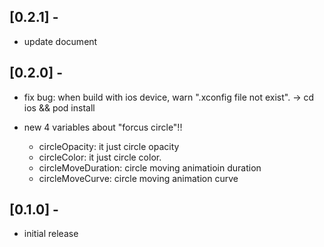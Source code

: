 ## [0.2.1] -

- update document

## [0.2.0] -

- fix bug: when build with ios device, warn ".xconfig file not exist". -> cd ios && pod install

- new 4 variables about "forcus circle"!!
  - circleOpacity: it just circle opacity
  - circleColor: it just circle color.
  - circleMoveDuration: circle moving animatioin duration
  - circleMoveCurve: circle moving animation curve


## [0.1.0] -

* initial release